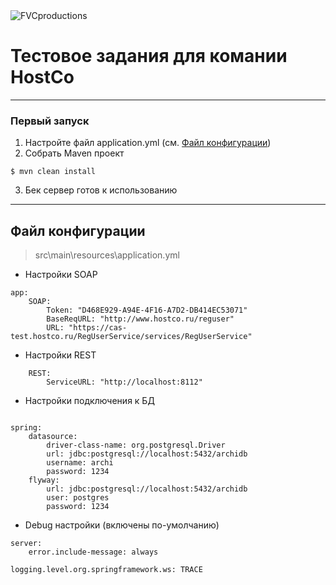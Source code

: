 <img src="https://repository-images.githubusercontent.com/278657424/24fe8500-c6bd-11ea-9c0f-04640e0f6129" title="FVCproductions" alt="FVCproductions">

# Тестовое задания для комании HostCo
---

### Первый запуск

1) Настройте файл application.yml (см. [Файл конфигурации](#файл-конфигурации))
2) Собрать Maven проект
```shell
$ mvn clean install
```
3) Бек сервер готов к использованию
---

## Файл конфигурации
> src\main\resources\application.yml

- Настройки SOAP
```YML
app:
    SOAP:
        Token: "D468E929-A94E-4F16-A7D2-DB414EC53071"
        BaseReqURL: "http://www.hostco.ru/reguser"
        URL: "https://cas-test.hostco.ru/RegUserService/services/RegUserService"
```

- Настройки REST
```YML
    REST:
        ServiceURL: "http://localhost:8112"
```

- Настройки подключения к БД
```YML

spring:
    datasource:
        driver-class-name: org.postgresql.Driver
        url: jdbc:postgresql://localhost:5432/archidb
        username: archi
        password: 1234
    flyway:
        url: jdbc:postgresql://localhost:5432/archidb
        user: postgres
        password: 1234
```

- Debug настройки (включены по-умолчанию)
```YML
server:
    error.include-message: always

logging.level.org.springframework.ws: TRACE
```

